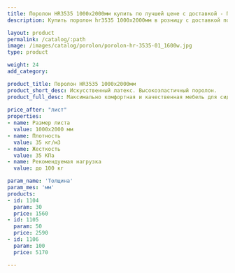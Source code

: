 ```yaml
---
title: Поролон HR3535 1000х2000мм купить по лучшей цене с доставкой - Поролоныч
description: Купить поролон hr3535 1000х2000мм в розницу с доставкой по Москве в интернет-магазине Поролоныча.

layout: product
permalink: /catalog/:path
image: /images/catalog/porolon/porolon-hr-3535-01_1600w.jpg
type: product

weight: 24
add_category: 

product_title: Поролон HR3535 1000х2000мм
product_short_desc: Искусственный латекс. Высокоэластичный поролон.
product_full_desc: Максимально комфортная и качественная мебель для сидения и лежания. Отсутствует эффект проваливания. Используется как самостоятельный элемент сидения в мебели и матрасах.
        
price_after: "лист"
properties:
- name: Размер листа
  value: 1000х2000 мм
- name: Плотность
  value: 35 кг/м3
- name: Жесткость
  value: 35 КПа
- name: Рекомендуемая нагрузка
  value: до 100 кг

param_name: 'Толщина'
param_mes: 'мм'
products:
- id: 1104
  param: 30
  price: 1560
- id: 1105
  param: 50
  price: 2590
- id: 1106
  param: 100
  price: 5170

---
```

